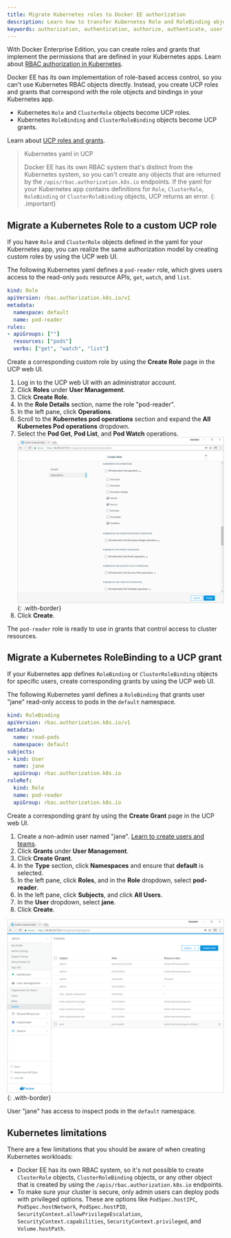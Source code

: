```yaml
---
title: Migrate Kubernetes roles to Docker EE authorization
description: Learn how to transfer Kubernetes Role and RoleBinding objects to UCP roles and grants.
keywords: authorization, authentication, authorize, authenticate, user, team, UCP, Kubernetes, role, grant
---
```


With Docker Enterprise Edition, you can create roles and grants
that implement the permissions that are defined in your Kubernetes apps.
Learn about [RBAC authorization in Kubernetes](https://v1-8.docs.kubernetes.io/docs/admin/authorization/rbac/).

Docker EE has its own implementation of role-based access control, so you
can't use Kubernetes RBAC objects directly. Instead, you create UCP roles
and grants that correspond with the role objects and bindings in your
Kubernetes app.

- Kubernetes `Role` and `ClusterRole` objects become UCP roles.
- Kubernetes `RoleBinding` and `ClusterRoleBinding` objects become UCP grants.  

Learn about [UCP roles and grants](grant-permissions.md).

> Kubernetes yaml in UCP
> 
> Docker EE has its own RBAC system that's distinct from the Kubernetes
> system, so you can't create any objects that are returned by the
> `/apis/rbac.authorization.k8s.io` endpoints. If the yaml for your Kubernetes
> app contains definitions for `Role`, `ClusterRole`, `RoleBinding` or
> `ClusterRoleBinding` objects, UCP returns an error.
{: .important}

## Migrate a Kubernetes Role to a custom UCP role

If you have `Role` and `ClusterRole` objects defined in the yaml for your
Kubernetes app, you can realize the same authorization model by creating
custom roles by using the UCP web UI.

The following Kubernetes yaml defines a `pod-reader` role, which gives users
access to the read-only `pods` resource APIs, `get`, `watch`, and `list`.

```yaml
kind: Role
apiVersion: rbac.authorization.k8s.io/v1
metadata:
  namespace: default
  name: pod-reader
rules:
- apiGroups: [""]
  resources: ["pods"]
  verbs: ["get", "watch", "list"]
```

Create a corresponding custom role by using the **Create Role** page in the 
UCP web UI.

1.  Log in to the UCP web UI with an administrator account.
2.  Click **Roles** under **User Management**.
3.  Click **Create Role**.
4.  In the **Role Details** section, name the role "pod-reader".
5.  In the left pane, click **Operations**.
6.  Scroll to the **Kubernetes pod operations** section and expand the
    **All Kubernetes Pod operations** dropdown. 
7.  Select the **Pod Get**, **Pod List**, and **Pod Watch** operations.
    ![](../images/migrate-kubernetes-roles-1.png){: .with-border}
8.  Click **Create**.

The `pod-reader` role is ready to use in grants that control access to 
cluster resources.

## Migrate a Kubernetes RoleBinding to a UCP grant

If your Kubernetes app defines `RoleBinding` or `ClusterRoleBinding`
objects for specific users, create corresponding grants by using the UCP web UI.

The following Kubernetes yaml defines a `RoleBinding` that grants user "jane"
read-only access to pods in the `default` namespace.

```yaml
kind: RoleBinding
apiVersion: rbac.authorization.k8s.io/v1
metadata:
  name: read-pods
  namespace: default
subjects:
- kind: User
  name: jane
  apiGroup: rbac.authorization.k8s.io
roleRef:
  kind: Role
  name: pod-reader
  apiGroup: rbac.authorization.k8s.io
```  

Create a corresponding grant by using the **Create Grant** page in the 
UCP web UI.

1.  Create a non-admin user named "jane". [Learn to create users and teams](create-users-and-teams-manually.md). 
1.  Click **Grants** under **User Management**.
2.  Click **Create Grant**.
3.  In the **Type** section, click **Namespaces** and ensure that **default** is selected.
4.  In the left pane, click **Roles**, and in the **Role** dropdown, select **pod-reader**.
5.  In the left pane, click **Subjects**, and click **All Users**.
6.  In the **User** dropdown, select **jane**.
7.  Click **Create**. 

![](../images/migrate-kubernetes-roles-2.png){: .with-border}

User "jane" has access to inspect pods in the `default` namespace.

## Kubernetes limitations

There are a few limitations that you should be aware of when creating
Kubernetes workloads:

* Docker EE has its own RBAC system, so it's not possible to create
  `ClusterRole` objects, `ClusterRoleBinding` objects, or any other object that is
  created by using the `/apis/rbac.authorization.k8s.io` endpoints.
* To make sure your cluster is secure, only admin users can deploy pods with
  privileged options. These are options like `PodSpec.hostIPC`, `PodSpec.hostNetwork`,
  `PodSpec.hostPID`, `SecurityContext.allowPrivilegeEscalation`,
  `SecurityContext.capabilities`, `SecurityContext.privileged`, and
  `Volume.hostPath`.
